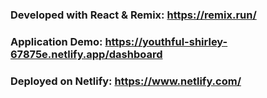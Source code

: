### Developed with React & Remix: https://remix.run/

### Application Demo: https://youthful-shirley-67875e.netlify.app/dashboard
### Deployed on Netlify: https://www.netlify.com/
